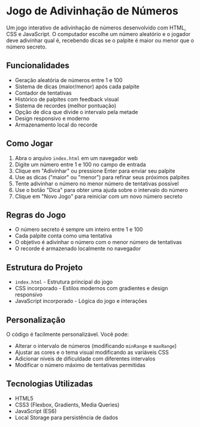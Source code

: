 # Jogo de Adivinhação de Números

Um jogo interativo de adivinhação de números desenvolvido com HTML, CSS e JavaScript. O computador escolhe um número aleatório e o jogador deve adivinhar qual é, recebendo dicas se o palpite é maior ou menor que o número secreto.

## Funcionalidades

- Geração aleatória de números entre 1 e 100
- Sistema de dicas (maior/menor) após cada palpite
- Contador de tentativas
- Histórico de palpites com feedback visual
- Sistema de recordes (melhor pontuação)
- Opção de dica que divide o intervalo pela metade
- Design responsivo e moderno
- Armazenamento local do recorde

## Como Jogar

1. Abra o arquivo `index.html` em um navegador web
2. Digite um número entre 1 e 100 no campo de entrada
3. Clique em "Adivinhar" ou pressione Enter para enviar seu palpite
4. Use as dicas ("maior" ou "menor") para refinar seus próximos palpites
5. Tente adivinhar o número no menor número de tentativas possível
6. Use o botão "Dica" para obter uma ajuda sobre o intervalo do número
7. Clique em "Novo Jogo" para reiniciar com um novo número secreto

## Regras do Jogo

- O número secreto é sempre um inteiro entre 1 e 100
- Cada palpite conta como uma tentativa
- O objetivo é adivinhar o número com o menor número de tentativas
- O recorde é armazenado localmente no navegador

## Estrutura do Projeto

- `index.html` - Estrutura principal do jogo
- CSS incorporado - Estilos modernos com gradientes e design responsivo
- JavaScript incorporado - Lógica do jogo e interações

## Personalização

O código é facilmente personalizável. Você pode:

- Alterar o intervalo de números (modificando `minRange` e `maxRange`)
- Ajustar as cores e o tema visual modificando as variáveis CSS
- Adicionar níveis de dificuldade com diferentes intervalos
- Modificar o número máximo de tentativas permitidas

## Tecnologias Utilizadas

- HTML5
- CSS3 (Flexbox, Gradients, Media Queries)
- JavaScript (ES6)
- Local Storage para persistência de dados
